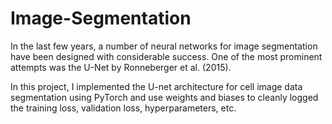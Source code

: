 # Image-Segmentation

In the last few years, a number of neural networks for image segmentation have been designed with considerable success. 
One of the most prominent attempts was the U-Net by Ronneberger et al. (2015).

In this project, I implemented the U-net architecture for cell image data segmentation using PyTorch and use weights and biases to cleanly logged the training loss, validation loss, hyperparameters, etc.
